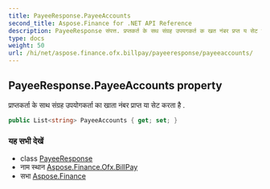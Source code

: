 ```yaml
---
title: PayeeResponse.PayeeAccounts
second_title: Aspose.Finance for .NET API Reference
description: PayeeResponse संपत्त. प्रप्तकर्त के सथ संग्रह उपयगकर्त क खत नंबर प्रप्त य सेट करत है .
type: docs
weight: 50
url: /hi/net/aspose.finance.ofx.billpay/payeeresponse/payeeaccounts/
---
```

## PayeeResponse.PayeeAccounts property

प्राप्तकर्ता के साथ संग्रह उपयोगकर्ता का खाता नंबर प्राप्त या सेट करता है .

```csharp
public List<string> PayeeAccounts { get; set; }
```

### यह सभी देखें

* class [PayeeResponse](../)
* नाम स्थान [Aspose.Finance.Ofx.BillPay](../../payeeresponse/)
* सभा [Aspose.Finance](../../../)


